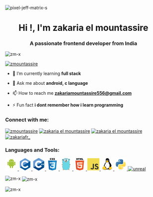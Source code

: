 <!--
**zm-x/zm-x** is a ✨ _special_ ✨ repository because its `README.md` (this file) appears on your GitHub profile.

Here are some ideas to get you started:

- 🔭 I’m currently working on ...
- 🌱 I’m currently learning ...
- 👯 I’m looking to collaborate on ...
- 🤔 I’m looking for help with ...
- 💬 Ask me about ...
- 📫 How to reach me: ...
- 😄 Pronouns: ...
- ⚡ Fun fact: ...
-->
![pixel-jeff-matrix-s](https://github.com/user-attachments/assets/b9081031-1f40-4b8b-b489-8a6921713fd7)

<h1 align="center">Hi !, I'm zakaria el mountassire</h1>
<h3 align="center">A passionate frontend developer from India</h3>

<p align="left"> <img src="https://komarev.com/ghpvc/?username=zm-x&label=Profile%20views&color=0e75b6&style=flat" alt="zm-x" /> </p>

<p align="left"> <a href="https://twitter.com/zmountassire" target="blank"><img src="https://img.shields.io/twitter/follow/zmountassire?logo=twitter&style=for-the-badge" alt="zmountassire" /></a> </p>

- 🌱 I’m currently learning **full stack**

- 💬 Ask me about **android, c language**

- 📫 How to reach me **zakariamountassire556@gmail.com**

- ⚡ Fun fact **i dont remember how i learn programming**

<h3 align="left">Connect with me:</h3>
<p align="left">
<a href="https://twitter.com/zmountassire" target="blank"><img align="center" src="https://raw.githubusercontent.com/rahuldkjain/github-profile-readme-generator/master/src/images/icons/Social/twitter.svg" alt="zmountassire" height="30" width="40" /></a>
<a href="https://linkedin.com/in/zakaria el mountassire" target="blank"><img align="center" src="https://raw.githubusercontent.com/rahuldkjain/github-profile-readme-generator/master/src/images/icons/Social/linked-in-alt.svg" alt="zakaria el mountassire" height="30" width="40" /></a>
<a href="https://fb.com/zakaria el mountassire" target="blank"><img align="center" src="https://raw.githubusercontent.com/rahuldkjain/github-profile-readme-generator/master/src/images/icons/Social/facebook.svg" alt="zakaria el mountassire" height="30" width="40" /></a>
<a href="https://instagram.com/zakariafr_" target="blank"><img align="center" src="https://raw.githubusercontent.com/rahuldkjain/github-profile-readme-generator/master/src/images/icons/Social/instagram.svg" alt="zakariafr_" height="30" width="40" /></a>
</p>

<h3 align="left">Languages and Tools:</h3>
<p align="left"> <a href="https://developer.android.com" target="_blank" rel="noreferrer"> <img src="https://raw.githubusercontent.com/devicons/devicon/master/icons/android/android-original-wordmark.svg" alt="android" width="40" height="40"/> </a> <a href="https://www.cprogramming.com/" target="_blank" rel="noreferrer"> <img src="https://raw.githubusercontent.com/devicons/devicon/master/icons/c/c-original.svg" alt="c" width="40" height="40"/> </a> <a href="https://www.w3schools.com/cpp/" target="_blank" rel="noreferrer"> <img src="https://raw.githubusercontent.com/devicons/devicon/master/icons/cplusplus/cplusplus-original.svg" alt="cplusplus" width="40" height="40"/> </a> <a href="https://www.w3schools.com/css/" target="_blank" rel="noreferrer"> <img src="https://raw.githubusercontent.com/devicons/devicon/master/icons/css3/css3-original-wordmark.svg" alt="css3" width="40" height="40"/> </a> <a href="https://golang.org" target="_blank" rel="noreferrer"> <img src="https://raw.githubusercontent.com/devicons/devicon/master/icons/go/go-original.svg" alt="go" width="40" height="40"/> </a> <a href="https://www.w3.org/html/" target="_blank" rel="noreferrer"> <img src="https://raw.githubusercontent.com/devicons/devicon/master/icons/html5/html5-original-wordmark.svg" alt="html5" width="40" height="40"/> </a> <a href="https://developer.mozilla.org/en-US/docs/Web/JavaScript" target="_blank" rel="noreferrer"> <img src="https://raw.githubusercontent.com/devicons/devicon/master/icons/javascript/javascript-original.svg" alt="javascript" width="40" height="40"/> </a> <a href="https://www.linux.org/" target="_blank" rel="noreferrer"> <img src="https://raw.githubusercontent.com/devicons/devicon/master/icons/linux/linux-original.svg" alt="linux" width="40" height="40"/> </a> <a href="https://www.python.org" target="_blank" rel="noreferrer"> <img src="https://raw.githubusercontent.com/devicons/devicon/master/icons/python/python-original.svg" alt="python" width="40" height="40"/> </a> <a href="https://unrealengine.com/" target="_blank" rel="noreferrer"> <img src="https://raw.githubusercontent.com/kenangundogan/fontisto/036b7eca71aab1bef8e6a0518f7329f13ed62f6b/icons/svg/brand/unreal-engine.svg" alt="unreal" width="40" height="40"/> </a> </p>

<p><img align="left" src="https://github-readme-stats.vercel.app/api/top-langs?username=zm-x&show_icons=true&locale=en&layout=compact" alt="zm-x" /></p>

<p>&nbsp;<img align="center" src="https://github-readme-stats.vercel.app/api?username=zm-x&show_icons=true&locale=en" alt="zm-x" /></p>

<p><img align="center" src="https://github-readme-streak-stats.herokuapp.com/?user=zm-x&" alt="zm-x" /></p>
